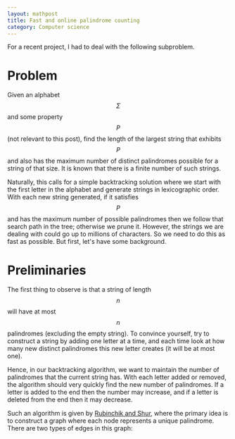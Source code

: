 ```yaml
---
layout: mathpost
title: Fast and online palindrome counting
category: Computer science
---
```


For a recent project, I had to deal with the following subproblem.

# Problem
Given an alphabet $$\Sigma$$ and some property $$P$$ (not relevant to this post), find the length of the largest string that exhibits $$P$$ and also has the maximum number of distinct palindromes possible for a string of that size. It is known that there is a finite number of such strings.

Naturally, this calls for a simple backtracking solution where we start with the first letter in the alphabet and generate strings in lexicographic order. With each new string generated, if it satisfies $$P$$ and has the maximum number of possible palindromes then we follow that search path in the tree; otherwise we prune it. However, the strings we are dealing with could go up to millions of characters. So we need to do this as fast as possible. But first, let's have some background.

# Preliminaries
The first thing to observe is that a string of length $$n$$ will have at most $$n$$ palindromes (excluding the empty string). To convince yourself, try to construct a string by adding one letter at a time, and each time look at how many new distinct palindromes this new letter creates (it will be at most one).

Hence, in our backtracking algorithm, we want to maintain the number of palindromes that the current string has. With each letter added or removed, the algorithm should very quickly find the new number of palindromes. If a letter is added to the end then the number may increase, and if a letter is deleted from the end then it may decrease.

Such an algorithm is given by [Rubinchik and Shur](https://arxiv.org/abs/1506.04862), where the primary idea is to
construct a graph where each node represents a unique palindrome. There are
two types of edges in this graph:
